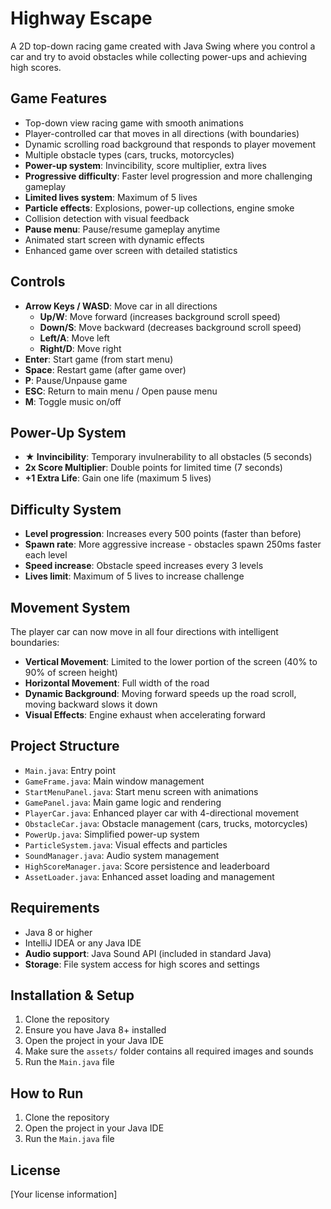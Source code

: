 # Highway Escape

A 2D top-down racing game created with Java Swing where you control a car and try to avoid obstacles while collecting power-ups and achieving high scores.

## Game Features

- Top-down view racing game with smooth animations
- Player-controlled car that moves in all directions (with boundaries)
- Dynamic scrolling road background that responds to player movement
- Multiple obstacle types (cars, trucks, motorcycles)
- **Power-up system**: Invincibility, score multiplier, extra lives
- **Progressive difficulty**: Faster level progression and more challenging gameplay
- **Limited lives system**: Maximum of 5 lives
- **Particle effects**: Explosions, power-up collections, engine smoke
- Collision detection with visual feedback
- **Pause menu**: Pause/resume gameplay anytime
- Animated start screen with dynamic effects
- Enhanced game over screen with detailed statistics

## Controls

- **Arrow Keys / WASD**: Move car in all directions
  - **Up/W**: Move forward (increases background scroll speed)
  - **Down/S**: Move backward (decreases background scroll speed)
  - **Left/A**: Move left
  - **Right/D**: Move right
- **Enter**: Start game (from start menu)
- **Space**: Restart game (after game over)
- **P**: Pause/Unpause game
- **ESC**: Return to main menu / Open pause menu
- **M**: Toggle music on/off

## Power-Up System

- **★ Invincibility**: Temporary invulnerability to all obstacles (5 seconds)
- **2x Score Multiplier**: Double points for limited time (7 seconds)
- **+1 Extra Life**: Gain one life (maximum 5 lives)

## Difficulty System

- **Level progression**: Increases every 500 points (faster than before)
- **Spawn rate**: More aggressive increase - obstacles spawn 250ms faster each level
- **Speed increase**: Obstacle speed increases every 3 levels
- **Lives limit**: Maximum of 5 lives to increase challenge

## Movement System

The player car can now move in all four directions with intelligent boundaries:

- **Vertical Movement**: Limited to the lower portion of the screen (40% to 90% of screen height)
- **Horizontal Movement**: Full width of the road
- **Dynamic Background**: Moving forward speeds up the road scroll, moving backward slows it down
- **Visual Effects**: Engine exhaust when accelerating forward

## Project Structure

- `Main.java`: Entry point
- `GameFrame.java`: Main window management
- `StartMenuPanel.java`: Start menu screen with animations
- `GamePanel.java`: Main game logic and rendering
- `PlayerCar.java`: Enhanced player car with 4-directional movement
- `ObstacleCar.java`: Obstacle management (cars, trucks, motorcycles)
- `PowerUp.java`: Simplified power-up system
- `ParticleSystem.java`: Visual effects and particles
- `SoundManager.java`: Audio system management
- `HighScoreManager.java`: Score persistence and leaderboard
- `AssetLoader.java`: Enhanced asset loading and management

<!-- ## Screenshots

[Add screenshots here] -->

## Requirements

- Java 8 or higher
- IntelliJ IDEA or any Java IDE
- **Audio support**: Java Sound API (included in standard Java)
- **Storage**: File system access for high scores and settings

## Installation & Setup

1. Clone the repository
2. Ensure you have Java 8+ installed
3. Open the project in your Java IDE
4. Make sure the `assets/` folder contains all required images and sounds
5. Run the `Main.java` file

## How to Run

1. Clone the repository
2. Open the project in your Java IDE
3. Run the `Main.java` file

## License

[Your license information]
